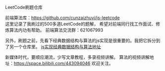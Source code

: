 LeetCode刷题仓库

前端算法库：https://github.com/cunzaizhuyi/js-leetcode  
这里记录了我刷过的500多道LeetCode的题解，
希望对前端同行找工作面试、修炼算法内功有帮助。
前端算法交流群：621067993



另外，刷题之前，先看下经典数据结构与算法的js实现是很重要的。我把它拆分到了另一个仓库里。
[js实现经典数据结构与算法地址](https://github.com/cunzaizhuyi/ds-algorithm)


新媒体时代，要顺应潮流，少写文章教程，多录视频讲解。
算法的视频讲解地址：https://space.bilibili.com/443094046
欢迎关注。


